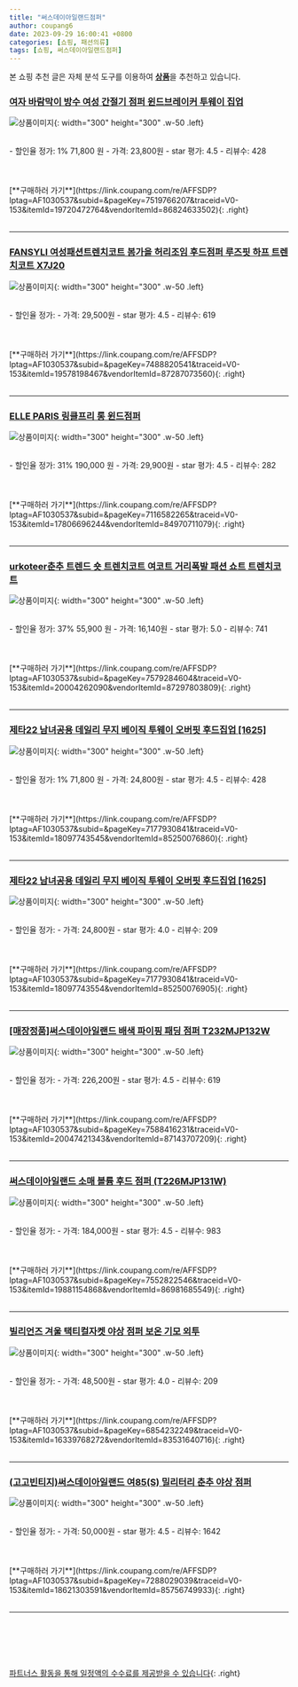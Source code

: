 ```yaml
---
title: "써스데이아일랜드점퍼"
author: coupang6
date: 2023-09-29 16:00:41 +0800
categories: [쇼핑, 패션의류]
tags: [쇼핑, 써스데이아일랜드점퍼]
---
```


본 쇼핑 추천 글은 자체 분석 도구를 이용하여 [**상품**](https://link.coupang.com/a/bao1ui)을 추천하고 있습니다.

### [여자 바람막이 방수 여성 간절기 점퍼 윈드브레이커 투웨이 집업](https://link.coupang.com/re/AFFSDP?lptag=AF1030537&subid=&pageKey=7519766207&traceid=V0-153&itemId=19720472764&vendorItemId=86824633502)

![상품이미지](https://thumbnail9.coupangcdn.com/thumbnails/remote/230x230ex/image/vendor_inventory/00fc/7a48f6752cb0a36262b4d8aff71ad97da30cf96380605ea3722b6e4e3619.jpg){: width="300" height="300" .w-50 .left}


<br>
- 할인율 정가: 1%  71,800   원
- 가격: 23,800원
- star 평가: 4.5
- 리뷰수: 428
<br>
<br>
<br>
<br>
[**구매하러 가기**](https://link.coupang.com/re/AFFSDP?lptag=AF1030537&subid=&pageKey=7519766207&traceid=V0-153&itemId=19720472764&vendorItemId=86824633502){: .right}
<br>
<br>

---

### [FANSYLI 여성패션트렌치코트 봄가을 허리조임 후드점퍼 루즈핏 하프 트렌치코트 X7J20](https://link.coupang.com/re/AFFSDP?lptag=AF1030537&subid=&pageKey=7488820541&traceid=V0-153&itemId=19578198467&vendorItemId=87287073560)

![상품이미지](https://thumbnail9.coupangcdn.com/thumbnails/remote/230x230ex/image/vendor_inventory/65a6/1db59383279f427136f267a20ccd78378705319ea325261ee33ed4def59c.jpg){: width="300" height="300" .w-50 .left}


<br>
- 할인율 정가: 
- 가격: 29,500원
- star 평가: 4.5
- 리뷰수: 619
<br>
<br>
<br>
<br>
[**구매하러 가기**](https://link.coupang.com/re/AFFSDP?lptag=AF1030537&subid=&pageKey=7488820541&traceid=V0-153&itemId=19578198467&vendorItemId=87287073560){: .right}
<br>
<br>

---

### [ELLE PARIS 링클프리 롱 윈드점퍼](https://link.coupang.com/re/AFFSDP?lptag=AF1030537&subid=&pageKey=7116582265&traceid=V0-153&itemId=17806696244&vendorItemId=84970711079)

![상품이미지](https://thumbnail10.coupangcdn.com/thumbnails/remote/230x230ex/image/retail/images/2534560366574703-0e19fdbe-55d8-486e-ba29-2d096cc96772.jpg){: width="300" height="300" .w-50 .left}


<br>
- 할인율 정가: 31%  190,000   원
- 가격: 29,900원
- star 평가: 4.5
- 리뷰수: 282
<br>
<br>
<br>
<br>
[**구매하러 가기**](https://link.coupang.com/re/AFFSDP?lptag=AF1030537&subid=&pageKey=7116582265&traceid=V0-153&itemId=17806696244&vendorItemId=84970711079){: .right}
<br>
<br>

---

### [urkoteer춘추 트렌드 숏 트렌치코트 여코트 거리폭발 패션 쇼트 트렌치코트](https://link.coupang.com/re/AFFSDP?lptag=AF1030537&subid=&pageKey=7579284604&traceid=V0-153&itemId=20004262090&vendorItemId=87297803809)

![상품이미지](https://thumbnail9.coupangcdn.com/thumbnails/remote/230x230ex/image/vendor_inventory/6e31/23328da4b1fc8519b3f307bf8a68f5b0a0e2e4a6a0acd242b272e6925f93.jpg){: width="300" height="300" .w-50 .left}


<br>
- 할인율 정가: 37%  55,900   원
- 가격: 16,140원
- star 평가: 5.0
- 리뷰수: 741
<br>
<br>
<br>
<br>
[**구매하러 가기**](https://link.coupang.com/re/AFFSDP?lptag=AF1030537&subid=&pageKey=7579284604&traceid=V0-153&itemId=20004262090&vendorItemId=87297803809){: .right}
<br>
<br>

---

### [제타22 남녀공용 데일리 무지 베이직 투웨이 오버핏 후드집업 [1625]](https://link.coupang.com/re/AFFSDP?lptag=AF1030537&subid=&pageKey=7177930841&traceid=V0-153&itemId=18097743545&vendorItemId=85250076860)

![상품이미지](https://thumbnail10.coupangcdn.com/thumbnails/remote/230x230ex/image/vendor_inventory/c49e/c261145c72698ba6fc53fc4388630baba39238592cc21a2f32451c4ae25b.jpg){: width="300" height="300" .w-50 .left}


<br>
- 할인율 정가: 1%  71,800   원
- 가격: 24,800원
- star 평가: 4.5
- 리뷰수: 428
<br>
<br>
<br>
<br>
[**구매하러 가기**](https://link.coupang.com/re/AFFSDP?lptag=AF1030537&subid=&pageKey=7177930841&traceid=V0-153&itemId=18097743545&vendorItemId=85250076860){: .right}
<br>
<br>

---

### [제타22 남녀공용 데일리 무지 베이직 투웨이 오버핏 후드집업 [1625]](https://link.coupang.com/re/AFFSDP?lptag=AF1030537&subid=&pageKey=7177930841&traceid=V0-153&itemId=18097743554&vendorItemId=85250076905)

![상품이미지](https://thumbnail7.coupangcdn.com/thumbnails/remote/230x230ex/image/vendor_inventory/cc6c/b869dbd358a81d2f5c7fe4ce770baefef393f6e157088d9bde890bca950a.jpg){: width="300" height="300" .w-50 .left}


<br>
- 할인율 정가: 
- 가격: 24,800원
- star 평가: 4.0
- 리뷰수: 209
<br>
<br>
<br>
<br>
[**구매하러 가기**](https://link.coupang.com/re/AFFSDP?lptag=AF1030537&subid=&pageKey=7177930841&traceid=V0-153&itemId=18097743554&vendorItemId=85250076905){: .right}
<br>
<br>

---

### [[매장정품]써스데이아일랜드 배색 파이핑 패딩 점퍼 T232MJP132W](https://link.coupang.com/re/AFFSDP?lptag=AF1030537&subid=&pageKey=7588416231&traceid=V0-153&itemId=20047421343&vendorItemId=87143707209)

![상품이미지](https://thumbnail10.coupangcdn.com/thumbnails/remote/230x230ex/image/vendor_inventory/81c4/97a22a1cf12777c7f3eeb4a218353858a0328b6e930aa956240c4688c671.jpg){: width="300" height="300" .w-50 .left}


<br>
- 할인율 정가: 
- 가격: 226,200원
- star 평가: 4.5
- 리뷰수: 619
<br>
<br>
<br>
<br>
[**구매하러 가기**](https://link.coupang.com/re/AFFSDP?lptag=AF1030537&subid=&pageKey=7588416231&traceid=V0-153&itemId=20047421343&vendorItemId=87143707209){: .right}
<br>
<br>

---

### [써스데이아일랜드 소매 볼륨 후드 점퍼 (T226MJP131W)](https://link.coupang.com/re/AFFSDP?lptag=AF1030537&subid=&pageKey=7552822546&traceid=V0-153&itemId=19881154868&vendorItemId=86981685549)

![상품이미지](https://thumbnail8.coupangcdn.com/thumbnails/remote/230x230ex/image/vendor_inventory/1b6d/6f93186572123e5e3fba30574891189b1d86181bd36552594ffc4eec3beb.jpg){: width="300" height="300" .w-50 .left}


<br>
- 할인율 정가: 
- 가격: 184,000원
- star 평가: 4.5
- 리뷰수: 983
<br>
<br>
<br>
<br>
[**구매하러 가기**](https://link.coupang.com/re/AFFSDP?lptag=AF1030537&subid=&pageKey=7552822546&traceid=V0-153&itemId=19881154868&vendorItemId=86981685549){: .right}
<br>
<br>

---

### [빌리언즈 겨울 택티컬자켓 야상 점퍼 보온 기모 외투](https://link.coupang.com/re/AFFSDP?lptag=AF1030537&subid=&pageKey=6854232249&traceid=V0-153&itemId=16339768272&vendorItemId=83531640716)

![상품이미지](https://thumbnail8.coupangcdn.com/thumbnails/remote/230x230ex/image/vendor_inventory/4064/5295c0a9e85418e23e3b6dd8acfa0551289b73442939685cd5a87d24a366.jpg){: width="300" height="300" .w-50 .left}


<br>
- 할인율 정가: 
- 가격: 48,500원
- star 평가: 4.0
- 리뷰수: 209
<br>
<br>
<br>
<br>
[**구매하러 가기**](https://link.coupang.com/re/AFFSDP?lptag=AF1030537&subid=&pageKey=6854232249&traceid=V0-153&itemId=16339768272&vendorItemId=83531640716){: .right}
<br>
<br>

---

### [(고고빈티지)써스데이아일랜드 여85(S) 밀리터리 춘추 야상 점퍼](https://link.coupang.com/re/AFFSDP?lptag=AF1030537&subid=&pageKey=7288029039&traceid=V0-153&itemId=18621303591&vendorItemId=85756749933)

![상품이미지](https://thumbnail7.coupangcdn.com/thumbnails/remote/230x230ex/image/vendor_inventory/ce2c/b3130edfce29031085e0c9b21a393c005113ff76da51eb3178074e97db07.jpg){: width="300" height="300" .w-50 .left}


<br>
- 할인율 정가: 
- 가격: 50,000원
- star 평가: 4.5
- 리뷰수: 1642
<br>
<br>
<br>
<br>
[**구매하러 가기**](https://link.coupang.com/re/AFFSDP?lptag=AF1030537&subid=&pageKey=7288029039&traceid=V0-153&itemId=18621303591&vendorItemId=85756749933){: .right}
<br>
<br>

---
<br><br><br><br><br> [파트너스 활동을 통해 일정액의 수수료를 제공받을 수 있습니다](https://link.coupang.com/a/bao1ui){: .right}